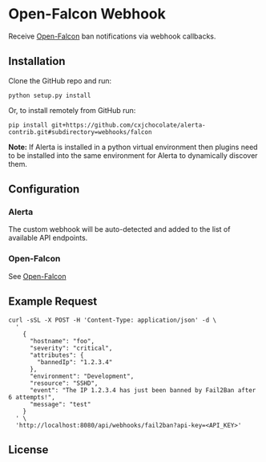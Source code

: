 Open-Falcon Webhook
================

Receive [Open-Falcon](https://www.open-falcon.org) ban notifications via webhook callbacks.

Installation
------------

Clone the GitHub repo and run:

```plain
python setup.py install
```

Or, to install remotely from GitHub run:

```plain
pip install git+https://github.com/cxjchocolate/alerta-contrib.git#subdirectory=webhooks/falcon
```

**Note:** If Alerta is installed in a python virtual environment then plugins
need to be installed into the same environment for Alerta to dynamically
discover them.

Configuration
-------------

### Alerta

The custom webhook will be auto-detected and added to the list of available API endpoints.

### Open-Falcon

See [Open-Falcon](../../integrations/falcon/README.md)

Example Request
--------------

```plain
curl -sSL -X POST -H 'Content-Type: application/json' -d \
  '
    {
      "hostname": "foo",
      "severity": "critical",
      "attributes": {
        "bannedIp": "1.2.3.4"
      },
      "environment": "Development",
      "resource": "SSHD",
      "event": "The IP 1.2.3.4 has just been banned by Fail2Ban after 6 attempts!",
      "message": "test"
    }
  ' \
  'http://localhost:8080/api/webhooks/fail2ban?api-key=<API_KEY>'
```

License
-------
